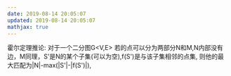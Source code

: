 ```yaml
---
date: 2019-08-14 20:05:07
updated: 2019-08-14 20:05:07
mathjax: true
---
```


霍尔定理推论:
	对于一个二分图G<V,E>
	若的点可以分为两部分N和M,N内部没有边，M同理，S'是N的某个子集(可以为空),f(S')是与该子集相邻的点集,
	则他的最大匹配为|N|-max(|S'|-|f(S')|),